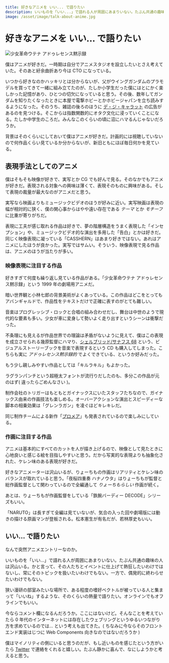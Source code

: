 ```yml
title: 好きなアニメを いい... で語りたい
description: いいものを「いい...」で語れる人が周囲にあまりいない。たぶん共通の趣味の人は沢山いる。かと言って、その人たちとイベントに仕上げて熱狂したいわけではないし、常にそのトピックを扱いたいわけでもない。一方で、偶発的に終わらせたいわけでもない。
image: /asset/image/talk-about-anime.jpg
```

# 好きなアニメを いい... で語りたい

![少女革命ウテナ アドゥレセンス黙示録](/asset/image/talk-about-anime.jpg)

僕はアニメが好きだ。一時期は自分でアニメスタジオを設立したいとさえ考えていた。そのあと紆余曲折あり今は CTO になっている。

いつから好きなのかハッキリとは分からないが、父がウイングガンダムのプラモデルを買ってきて一緒に組み立てたのが、たしか小学生だった僕にはとにかく楽しかった記憶があり、ひとつの切欠になっていると思う。その後、数年してガンダムを知りたくなったときに本屋で電撃ホビーとかホビージャパンを立ち読みするようになった。そのうち、雑誌の後ろのほうに [デ・ジ・キャラット](https://www.broccoli.co.jp/dejiko/) の広告があるのを見つける。そこからは指数関数的にオタク文化に浸っていくことになる。たしか中学生のころだ。みんなこのくらいの頃に沼にハマるんじゃないだろうか。

背景はそのくらいにしておいて僕はアニメが好きだ。計画的には視聴していないので何作品くらい見ているか分からないが、新旧ともにほぼ毎日何かを見ている。

## 表現手法としてのアニメ

僕はそもそも映像が好きで、実写とか CG でも好んで見る。そのなかでもアニメが好きだ。表現される対象への興味は薄くて、表現そのものに興味がある。そして表現の裁量が最大なのがアニメだと思う。

実写なら映画よりもミュージックビデオのほうが好みに近い。実写映画は表現の幅が相対的に狭く、僕の関心事からはやや遠い存在である _テーマ_ とか _モチーフ_ に比重が寄りがちだ。

表現に工夫が感じ取れる作品は好きで、夢の階層構造をうまく表現した「インセプション」や、ミュージックビデオ的な演出を多用した「告白」とかは好きだ。同じく映像表現に凝っている「CASSHERN」はあまり好きではない。あれはアニメにしたほうが良かった。実写ではサムい。そういう、映像表現で見る作品は、アニメのほうが当たりが多い。

### 映像表現に注目する作品

好きすぎて何度も繰り返し見ている作品がある。「少女革命ウテナ アドゥレセンス黙示録」という 1999 年の劇場用アニメだ。

<x-embed>
	<template>
		 <div class="tumblr-post" data-href="https://embed.tumblr.com/embed/post/8JDejs91eMOf8S0h-xDMBg/164204427948" data-did="da39a3ee5e6b4b0d3255bfef95601890afd80709"><a href="https://twotheleft.tumblr.com/post/164204427948">https://twotheleft.tumblr.com/post/164204427948</a></div>  <script async src="https://assets.tumblr.com/post.js"></script>
	</template>
</x-embed>

<x-embed>
	<template>
		 <div class="tumblr-post" data-href="https://embed.tumblr.com/embed/post/RRZ-8lr9OTYS1WHuBSIDdg/135552183435" data-did="da39a3ee5e6b4b0d3255bfef95601890afd80709"><a href="http://alexanderhamiltonisthebottom.tumblr.com/post/135552183435">http://alexanderhamiltonisthebottom.tumblr.com/post/135552183435</a></div>  <script async src="https://assets.tumblr.com/post.js"></script>
	</template>
</x-embed>

<x-embed>
	<template>
		  <div class="tumblr-post" data-href="https://embed.tumblr.com/embed/post/Ui3ung_LGUM6iNoCgoJ6dA/170497864851" data-did="ac7f7942585a2487f99a05ee24972c2e6d1f2023"><a href="http://anomalisticofferings.tumblr.com/post/170497864851/shoujo-kakumei-utena-adolescence-mokushiroku">http://anomalisticofferings.tumblr.com/post/170497864851/shoujo-kakumei-utena-adolescence-mokushiroku</a></div>  <script async src="https://assets.tumblr.com/post.js"></script>
	</template>
</x-embed>

暗い世界観と小林七郎の背景美術がよくあっている。この作品はどこをとってもアバンギャルドで、作品性をテキストだけで正確に表すのがとても難しい。

音楽はプログレッシブ・ロックと合唱の組み合わせだし、舞台は中世のようで現代的な要素も多い。少女が車に変身して勢いよく走り出すというシーンは衝撃だった。

不条理にも見えるが作品世界での理論は矛盾がないように見えて、僕はこの表現を成立させられる幾原監督にハマり、[シェルブリッド/サナフス 68](http://jrt.jp/ikuniweb/4.htm) という、ビジュアルストーリーブックを音楽で表現するという CD も購入してしまった。こちらも実に _アドゥレセンス黙示録的_ でよくできている、というか好みだった。

もう少し親しみやすい作品としては「キルラキル」もよかった。

<x-embed>
	<template>
		 <div class="tumblr-post" data-href="https://embed.tumblr.com/embed/post/MzN1gtqs_JPGEgcRnNo1uw/122039043181" data-did="da39a3ee5e6b4b0d3255bfef95601890afd80709"><a href="http://hiratzuka.tumblr.com/post/122039043181">http://hiratzuka.tumblr.com/post/122039043181</a></div>  <script async src="https://assets.tumblr.com/post.js"></script>
	</template>
</x-embed>

<x-embed>
	<template>
		 <div class="tumblr-post" data-href="https://embed.tumblr.com/embed/post/T5TPsnfKEav7Y7B5VJz16Q/71314063060" data-did="da39a3ee5e6b4b0d3255bfef95601890afd80709"><a href="http://raddypetkova.tumblr.com/post/71314063060">http://raddypetkova.tumblr.com/post/71314063060</a></div>  <script async src="https://assets.tumblr.com/post.js"></script>
	</template>
</x-embed>

<x-embed>
	<template>
		 <div class="tumblr-post" data-href="https://embed.tumblr.com/embed/post/tWZoshww-R0LlS8ThJcw6w/180252337849" data-did="da39a3ee5e6b4b0d3255bfef95601890afd80709"><a href="http://arirna.tumblr.com/post/180252337849">http://arirna.tumblr.com/post/180252337849</a></div>  <script async src="https://assets.tumblr.com/post.js"></script>
	</template>
</x-embed>

<x-embed>
	<template>
		 <div class="tumblr-post" data-href="https://embed.tumblr.com/embed/post/FXCzKAxF1MwU-fzhCRUaWw/178772903962" data-did="da39a3ee5e6b4b0d3255bfef95601890afd80709"><a href="https://remiliia.tumblr.com/post/178772903962">https://remiliia.tumblr.com/post/178772903962</a></div>  <script async src="https://assets.tumblr.com/post.js"></script>
	</template>
</x-embed>

<x-embed>
	<template>
		 <div class="tumblr-post" data-href="https://embed.tumblr.com/embed/post/_Y-1ewx53fXfZ8CRsiYgCw/179492337609" data-did="da39a3ee5e6b4b0d3255bfef95601890afd80709"><a href="https://sen-ku.tumblr.com/post/179492337609">https://sen-ku.tumblr.com/post/179492337609</a></div>  <script async src="https://assets.tumblr.com/post.js"></script>
	</template>
</x-embed>

ラグランパンチという超極太フォントが流行りだしたのも、多分この作品が元のはず( 違ったらごめんなさい )。

制作会社のトリガーはもともとガイナックスにいたスタッフたちなので、ガイナックス由来の作画技法も楽しめる。オーバーアクションな演出とスピーディーな脚本の相乗効果は「グレンラガン」を凌ぐほどキレキレだ。

同じ制作チームによる新作「[プロメア](https://news.nicovideo.jp/watch/nw4013453)」も発表されているので楽しみにしている。

### 作画に注目する作品

アニメは基本的にすべてのカットを人が描き上げるので、映像として見たときに心地良いと感じる絵を目指しやすいと思う。だから写実的な表現よりも抽象化された、ケレン味のある表現が好きだ。

好きなアニメーターは沢山いるが、りょーちもの作画はリアリティとケレン味のバランスが取れていると思う。「夜桜四重奏 ハナノウタ」はりょーちもが監督と総作画監督として関わっているので全編通して _りょーちもらしい_ 作画が続く。

<x-embed>
	<template>
		 <div class="tumblr-post" data-href="https://embed.tumblr.com/embed/post/ynjAdov3f3wJxDuEhU5rnw/156995515804" data-did="da39a3ee5e6b4b0d3255bfef95601890afd80709"><a href="http://bokumetsu.tumblr.com/post/156995515804">http://bokumetsu.tumblr.com/post/156995515804</a></div>  <script async src="https://assets.tumblr.com/post.js"></script>
	</template>
</x-embed>

<x-embed>
	<template>
		 <div class="tumblr-post" data-href="https://embed.tumblr.com/embed/post/AdF13T1G0vIMQM3-gxDkdw/87737682728" data-did="da39a3ee5e6b4b0d3255bfef95601890afd80709"><a href="http://akali.tumblr.com/post/87737682728">http://akali.tumblr.com/post/87737682728</a></div>  <script async src="https://assets.tumblr.com/post.js"></script>
	</template>
</x-embed>

<x-embed>
	<template>
		 <div class="tumblr-post" data-href="https://embed.tumblr.com/embed/post/jqpzeUxHFDjBVMRzVj5L9A/161868503268" data-did="da39a3ee5e6b4b0d3255bfef95601890afd80709"><a href="https://medusalily.tumblr.com/post/161868503268">https://medusalily.tumblr.com/post/161868503268</a></div>  <script async src="https://assets.tumblr.com/post.js"></script>
	</template>
</x-embed>

あとは、りょーちもが作画監督をしている「鉄腕バーディー DECODE」シリーズもいい。

<x-embed>
	<template>
		 <div class="tumblr-post" data-href="https://embed.tumblr.com/embed/post/2n4hQE6H94wH-4mscZIlmg/137258566451" data-did="da39a3ee5e6b4b0d3255bfef95601890afd80709"><a href="https://animetitle.tumblr.com/post/137258566451">https://animetitle.tumblr.com/post/137258566451</a></div>  <script async src="https://assets.tumblr.com/post.js"></script>
	</template>
</x-embed>

「NARUTO」は長すぎて全編は見ていないが、気合の入った回や劇場版には動きの描ける原画マンが登板される。松本憲生が有名だが、若林厚史もいい。

<x-embed>
	<template>
		 <div class="tumblr-post" data-href="https://embed.tumblr.com/embed/post/XojMStwSozJ4UaxWNiAZTQ/172158171227" data-did="da39a3ee5e6b4b0d3255bfef95601890afd80709"><a href="https://mangastream.tumblr.com/post/172158171227">https://mangastream.tumblr.com/post/172158171227</a></div>  <script async src="https://assets.tumblr.com/post.js"></script>
	</template>
</x-embed>

<x-embed>
	<template>
		 <div class="tumblr-post" data-href="https://embed.tumblr.com/embed/post/JYOs4eKQu_lj3A_bzwuFRw/172284992563" data-did="da39a3ee5e6b4b0d3255bfef95601890afd80709"><a href="https://kemurikusa.tumblr.com/post/172284992563">https://kemurikusa.tumblr.com/post/172284992563</a></div>  <script async src="https://assets.tumblr.com/post.js"></script>
	</template>
</x-embed>

<x-embed>
	<template>
		 <div class="tumblr-post" data-href="https://embed.tumblr.com/embed/post/XojMStwSozJ4UaxWNiAZTQ/176191208247" data-did="da39a3ee5e6b4b0d3255bfef95601890afd80709"><a href="https://mangastream.tumblr.com/post/176191208247">https://mangastream.tumblr.com/post/176191208247</a></div>  <script async src="https://assets.tumblr.com/post.js"></script>
	</template>
</x-embed>

## いい... で語りたい

なんで突然アニメエントリーなのか。

いいものを「いい...」で語れる人が周囲にあまりいない。たぶん共通の趣味の人は沢山いる。かと言って、その人たちとイベントに仕上げて熱狂したいわけではないし、常にそのトピックを扱いたいわけでもない。一方で、偶発的に終わらせたいわけでもない。

狭い漫研の部室みたいな場所で、ある程度の嗜好ベクトルが被っている人と集まって「いいね」するような、そのくらいの熱量で語りたい。オンラインでもオフラインでもいい。

今ならコメント欄になるんだろうか。ここにはないけど。そんなことを考えていたら 0 年代のインターネットには存在したウェブリングというゆるいつながり方を求めているのでは... という考えも出てきた。( ちなみに今ならそのフロントエンド実装はじつに Web Components 向きなのではないだろうか )

僕はマイノリティの側にいると思うのだが、もし近いものを感じたという方がいたら [Twitter](https://twitter.com/aggre_) で連絡をくれると嬉しい。たぶん静かに喜んで、なにしようかと考えると思う。

